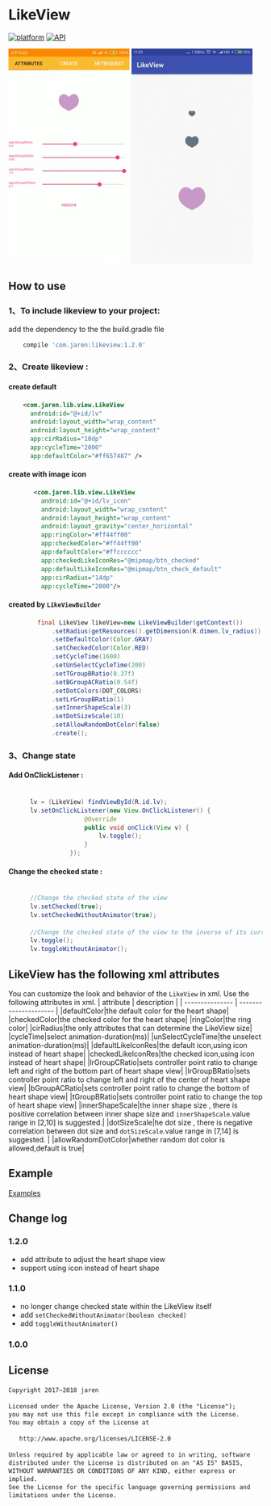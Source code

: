 
 # LikeView

[![platform](https://img.shields.io/badge/platform-Android-yellow.svg)](https://www.android.com)
[![API](https://img.shields.io/badge/API-14%2B-brightgreen.svg?style=flat)](https://android-arsenal.com/api?level=14)

![preview 1.2.0](images/screenshot120.gif)
![preview 1.0.0](images/screenshot.gif)

## How to use

### 1、To include likeview to your project:

add the dependency to the the  build.gradle file

```gradle
    compile 'com.jaren:likeview:1.2.0'
```
### 2、Create likeview :

#### create default
  ```xml
      <com.jaren.lib.view.LikeView
        android:id="@+id/lv"
        android:layout_width="wrap_content"
        android:layout_height="wrap_content"
        app:cirRadius="10dp"
        app:cycleTime="2000"
        app:defaultColor="#ff657487" />
``` 
#### create with image icon
```xml
       <com.jaren.lib.view.LikeView
         android:id="@+id/lv_icon"
         android:layout_width="wrap_content"
         android:layout_height="wrap_content"
         android:layout_gravity="center_horizontal"
         app:ringColor="#ff44ff00"
         app:checkedColor="#ff44ff00"
         app:defaultColor="#ffcccccc"
         app:checkedLikeIconRes="@mipmap/btn_checked"
         app:defaultLikeIconRes="@mipmap/btn_check_default"
         app:cirRadius="14dp"
         app:cycleTime="2000"/>
```
#### created by `LikeViewBuilder`
```java
        final LikeView likeView=new LikeViewBuilder(getContext())
            .setRadius(getResources().getDimension(R.dimen.lv_radius))
            .setDefaultColor(Color.GRAY)
            .setCheckedColor(Color.RED)
            .setCycleTime(1600)
            .setUnSelectCycleTime(200)
            .setTGroupBRatio(0.37f)
            .setBGroupACRatio(0.54f)
            .setDotColors(DOT_COLORS)
            .setLrGroupBRatio(1)
            .setInnerShapeScale(3)
            .setDotSizeScale(10)
            .setAllowRandomDotColor(false)
            .create();

```

### 3、Change state
#### Add OnClickListener :

  ```java

        lv = (LikeView) findViewById(R.id.lv);
        lv.setOnClickListener(new View.OnClickListener() {
                       @Override
                       public void onClick(View v) {
                           lv.toggle();
                       }
                   });
```
#### Change the checked state :

  ```java

        //Change the checked state of the view
        lv.setChecked(true);
        lv.setCheckedWithoutAnimator(true);

        //Change the checked state of the view to the inverse of its current state
        lv.toggle();
        lv.toggleWithoutAnimator();
```
## LikeView has the following xml attributes

You can customize the look and behavior of the `LikeView` in xml. Use the following attributes in xml.
| attribute | description |
| --------------- | --------------------- |
|defaultColor|the default color for the heart shape|
|checkedColor|the checked color for the heart shape|
|ringColor|the ring color|
|cirRadius|the only attributes that can determine the LikeView size|
|cycleTime|select animation-duration(ms)|
|unSelectCycleTime|the unselect animation-duration(ms)|
|defaultLikeIconRes|the default icon,using icon instead of heart shape|
|checkedLikeIconRes|the checked icon,using icon instead of heart shape|
|lrGroupCRatio|sets controller point ratio to change left and right of the bottom part of heart shape view|
|lrGroupBRatio|sets controller point ratio to change left and right of the center of heart shape view|
|bGroupACRatio|sets controller point ratio to change the bottom of heart shape view|
|tGroupBRatio|sets controller point ratio to change the top of heart shape view|
|innerShapeScale|the inner shape size , there is  positive correlation between  inner shape size and `innerShapeScale`.value range in [2,10] is suggested.|
|dotSizeScale|he dot size , there is  negative correlation between dot size and `dotSizeScale`.value range in [7,14] is suggested. |
|allowRandomDotColor|whether random dot color is allowed,default is true|



## Example

[Examples](https://github.com/qkxyjren/LikeView/tree/master/app)

## Change log

### 1.2.0
- add attribute to adjust the heart shape view
- support using icon instead of heart shape

### 1.1.0
- no longer change checked state within the LikeView itself
- add `setCheckedWithoutAnimator(boolean checked)`
- add `toggleWithoutAnimator()`

### 1.0.0

License
----------

    Copyright 2017~2018 jaren

    Licensed under the Apache License, Version 2.0 (the "License");
    you may not use this file except in compliance with the License.
    You may obtain a copy of the License at

       http://www.apache.org/licenses/LICENSE-2.0

    Unless required by applicable law or agreed to in writing, software
    distributed under the License is distributed on an "AS IS" BASIS,
    WITHOUT WARRANTIES OR CONDITIONS OF ANY KIND, either express or implied.
    See the License for the specific language governing permissions and
    limitations under the License.